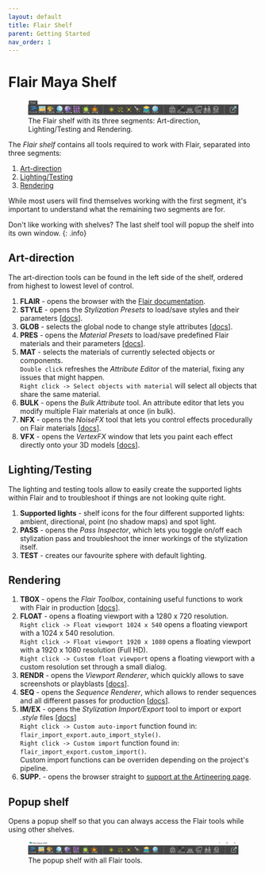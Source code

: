 ```yaml
---
layout: default
title: Flair Shelf
parent: Getting Started
nav_order: 1
---
```


# Flair Maya Shelf

<figure class="">
	<img src="/media/ui/flair-shelf.png" alt="Flair shelf">
	<figcaption>The Flair shelf with its three segments: Art-direction, Lighting/Testing and Rendering.</figcaption>
</figure>

The _Flair shelf_ contains all tools required to work with Flair, separated into three segments:
1. [Art-direction](#art-direction)
2. [Lighting/Testing](#lightingtesting)
3. [Rendering](#rendering)

While most users will find themselves working with the first segment, it's important to understand what the remaining two segments are for. 

Don't like working with shelves? The last shelf tool will popup the shelf into its own window.
{: .info}
## Art-direction
The art-direction tools can be found in the left side of the shelf, ordered from highest to lowest level of control.
1. **FLAIR** - opens the browser with the [Flair documentation](/).
1. **STYLE** - opens the _Stylization Presets_ to load/save styles and their parameters [[docs](../style-presets)].
1. **GLOB** - selects the global node to change style attributes [[docs](../globals)].
1. **PRES** - opens the _Material Presets_ to load/save predefined Flair materials and their parameters [[docs](../material-presets)].  
1. **MAT** - selects the materials of currently selected objects or components.   
`Double click` refreshes the _Attribute Editor_ of the material, fixing any issues that might happen.  
`Right click -> Select objects with material` will select all objects that share the same material.
1. **BULK** - opens the _Bulk Attribute_ tool. An attribute editor that lets you modify multiple Flair materials at once (in bulk).
1. **NFX** - opens the _NoiseFX_ tool that lets you control effects procedurally on Flair materials [[docs](/flair/art-direction/noisefx)].
1. **VFX** - opens the _VertexFX_ window that lets you paint each effect directly onto your 3D models [[docs](../paintfx)].


## Lighting/Testing
The lighting and testing tools allow to easily create the supported lights within Flair and to troubleshoot if things are not looking quite right.
1. **Supported lights** - shelf icons for the four different supported lights: ambient, directional, point (no shadow maps) and spot light.
1. **PASS** - opens the _Pass Inspector_, which lets you toggle on/off each stylization pass and troubleshoot the inner workings of the stylization itself.
1. **TEST** - creates our favourite sphere with default lighting.


## Rendering
1. **TBOX** - opens the _Flair Toolbox_, containing useful functions to work with Flair in production [[docs](../toolbox)].
1. **FLOAT** - opens a floating viewport with a 1280 x 720 resolution.  
`Right click -> Float viewport 1024 x 540` opens a floating viewport with a 1024 x 540 resolution.  
`Right click -> Float viewport 1920 x 1080` opens a floating viewport with a 1920 x 1080 resolution (Full HD).  
`Right click -> Custom float viewport` opens a floating viewport with a custom resolution set through a small dialog.
1. **RENDR** - opens the _Viewport Renderer_, which quickly allows to save screenshots or playblasts [[docs](../rendering#rendr)].
1. **SEQ** - opens the _Sequence Renderer_, which allows to render sequences and all different passes for production [[docs](../rendering/#target-sequence-renderer)].
1. **IM/EX** - opens the _Stylization Import/Export_ tool to import or export _.style_ files [[docs](../import-export)]  
`Right click -> Custom auto-import` function found in: `flair_import_export.auto_import_style()`.  
`Right click -> Custom import` function found in: `flair_import_export.custom_import()`.  
Custom import functions can be overriden depending on the project's pipeline.
1. **SUPP.** - opens the browser straight to [support at the Artineering page](https://artineering.io/support/).

## Popup shelf
Opens a popup shelf so that you can always access the Flair tools while using other shelves.
<figure class="aio-ui aio-window">
	<img src="/media/ui/flair-popup-shelf.png" alt="Flair popup shelf">
	<figcaption>The popup shelf with all Flair tools.</figcaption>
</figure>
